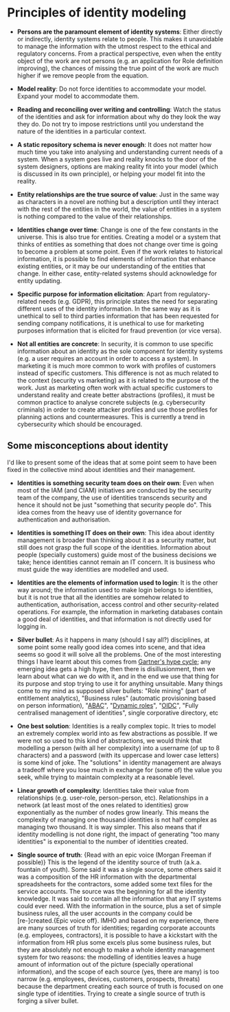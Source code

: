 # Principles of identity modeling

- **Persons are the paramount element of identity systems**: Either directly or indirectly, identity systems relate to people. This makes it unavoidable to manage the information with the utmost respect to the ethical and regulatory concerns. From a practical perspective, even when the entity object of the work are not persons (e.g. an application for Role definition improving), the chances of missing the true point of the work are much higher if we remove people from the equation.

- **Model reality**: Do not force identities to accommodate your model. Expand your model to accommodate them.

- **Reading and reconciling over writing and controlling**: Watch the status of the identities and ask for information about why do they look the way they do. Do not try to impose restrictions until you understand the nature of the identities in a particular context.

- **A static repository schema is never enough**: It does not matter how much time you take into analysing and understanding current needs of a system. When a system goes live and reality knocks to the door of the system designers, options are making reality fit into your model (which is discussed in its own principle), or helping your model fit into the reality.

- **Entity relationships are the true source of value**: Just in the same way as characters in a novel are nothing but a description until they interact with the rest of the entities in the world, the value of entities in a system is nothing compared to the value of their relationships.

- **Identities change over time**: Change is one of the few constants in the universe. This is also true for entities. Creating a model or a system that thinks of entities as something that does not change over time is going to become a problem at some point. Even if the work relates to historical information, it is possible to find elements of information that enhance existing entities, or it may be our understanding of the entities that change. In either case, entity-related systems should acknowledge for entity updating.

- **Specific purpose for information elicitation**: Apart from regulatory-related needs (e.g. GDPR), this principle states the need for separating different uses of the identity information. In the same way as it is unethical to sell to third parties information that has been requested for sending company notifications, it is unethical to use for marketing purposes information that is elicited for fraud prevention (or vice versa).

- **Not all entities are concrete**: In security, it is common to use specific information about an identity as the sole component for identity systems (e.g. a user requires an account in order to access a system). In marketing it is much more common to work with profiles of customers instead of specific customers. This difference is not as much related to the context (security vs marketing) as it is related to the purpose of the work. Just as marketing often work with actual specific customers to understand reality and create better abstractions (profiles), it must be common practice to analyse concrete subjects (e.g. cybersecurity criminals) in order to create attacker profiles and use those profiles for planning actions and countermeasures. This is currently a trend in cybersecurity which should be encouraged.

## Some misconceptions about identity

I'd like to present some of the ideas that at some point seem to have been fixed in the collective mind about identities and their management.

- **Identities is something security team does on their own**: Even when most of the IAM (and CIAM) initiatives are conducted by the security team of the company, the use of identities transcends security and hence it should not be just "something that security people do". This idea comes from the heavy use of identity governance for authentication and authorisation.

- **Identities is something IT does on their own**: This idea about identity management is broader than thinking about it as a security matter, but still does not grasp the full scope of the identities. Information about people (specially customers) guide most of the business decisions we take; hence identities cannot remain an IT concern. It is business who must guide the way identities are modelled and used.

- **Identities are the elements of information used to login**: It is the other way around; the information used to make login belongs to identities, but it is not true that all the identities are somehow related to authentication, authorisation, access control and other security-related operations. For example, the information in marketing databases contain a good deal of identities, and that information is not directly used for logging in.

- **Silver bullet**: As it happens in many (should I say all?) disciplines, at some point some really good idea comes into scene, and that idea seems so good it will solve all the problems. One of the most interesting things I have learnt about this comes from [Gartner's hype cycle](https://www.gartner.com/technology/research/methodologies/hype-cycle.jsp); any emerging idea gets a high hype, then there is disillusionment, then we learn about what can we do with it, and in the end we use that thing for its purpose and stop trying to use it for anything unsuitable. Many things come to my mind as supposed silver bullets: "Role mining" (part of entitlement analytics), "Business rules" (automatic provisioning based on person information), "[ABAC](https://en.wikipedia.org/wiki/Attribute-based_access_control)", "[Dynamic roles](https://www.ibm.com/support/knowledgecenter/SSRMWJ_6.0.0.2/com.ibm.isim.doc_6.0.0.2/overview/cpt/cpt_ic_oview_featur_rolestaticdynamic.htm)", "[OIDC](https://en.wikipedia.org/wiki/OpenID_Connect)", "Fully centralised management of identities", single corporative directory, etc

- **One best solution**: Identities is a really complex topic. It tries to model an extremely complex world into as few abstractions as possible. If we were not so used to this kind of abstractions, we would think that modelling a person (with all her complexity) into a username (of up to 8 characters) and a password (with its uppercase and lower case letters) is some kind of joke. The "solutions" in identity management are always a tradeoff where you lose much in exchange for (some of) the value you seek, while trying to maintain complexity at a reasonable level.

- **Linear growth of complexity**: Identities take their value from relationships (e.g. user-role, person-person, etc). Relationships in a network (at least most of the ones related to identities) grow exponentially as the number of nodes grow linearly. This means the complexity of managing one thousand identities is not half complex as managing two thousand. It is way simpler. This also means that if identity modelling is not done right, the impact of generating "too many identities" is exponential to the number of identities created.

- **Single source of truth**: {Read with an epic voice (Morgan Freeman if possible)} This is the legend of the identity source of truth (a.k.a. fountain of youth). Some said it was a single source, some others said it was a composition of the HR information with the departmental spreadsheets for the contractors, some added some text files for the service accounts. The source was the beginning for all the identity knowledge. It was said to contain all the information that any IT systems could ever need. With the information in the source, plus a set of simple business rules, all the user accounts in the company could be [re-]created.{Epic voice off}. IMHO and based on my experience, there are many sources of truth for identities; regarding corporate accounts (e.g. employees, contractors), it is possible to have a kickstart with the information from HR plus some excels plus some business rules, but they are absolutely not enough to make a whole identity management system for two reasons: the modelling of identities leaves a huge amount of information out of the picture (specially operational information), and the scope of each source (yes, there are many) is too narrow (e.g. employees, devices, customers, prospects, threats) because the department creating each source of truth is focused on one single type of identities. Trying to create a single source of truth is forging a silver bullet.
